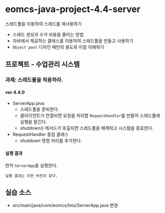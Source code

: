 # eomcs-java-project-4.4-server

스레드풀을 이용하여 스레드를 재사용하기

- 스레드 생성과 수거 비용을 줄이는 방법
- 자바에서 제공하는 클래스를 이용하여 스레드풀을 만들고 사용하기
- `Object pool` 디자인 패턴의 용도와 이점 이해하기 

## 프로젝트 - 수업관리 시스템  

### 과제: 스레드풀을 적용하라.


#### ver 4.4.0

- ServerApp.java
    - 스레드풀을 준비한다.
    - 클라이언트가 연결되면 요청을 처리할 `RequestHandler`를 만들어 스레드풀에 실행을 맡긴다.
    - shutdown() 메서드가 호출되면 스레드풀을 해제하고 시스템을 종료한다.
- RequestHandler 중첩 클래스
    - shutdown 명령 처리를 추가한다.

#### 실행 결과

먼저 `ServerApp`을 실행한다.
```
실행 결과는 이전 버전과 같다.
```

## 실습 소스

- src/main/java/com/eomcs/lms/ServerApp.java 변경